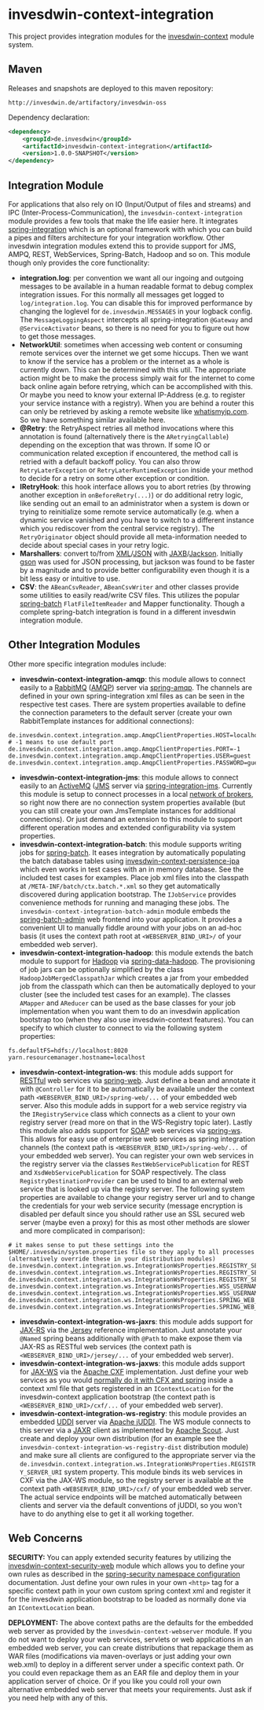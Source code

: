 # invesdwin-context-integration

This project provides integration modules for the [invesdwin-context](https://github.com/subes/invesdwin-context) module system.

## Maven

Releases and snapshots are deployed to this maven repository:
```
http://invesdwin.de/artifactory/invesdwin-oss
```

Dependency declaration:
```xml
<dependency>
	<groupId>de.invesdwin</groupId>
	<artifactId>invesdwin-context-integration</artifactId>
	<version>1.0.0-SNAPSHOT</version>
</dependency>
```

## Integration Module

For applications that also rely on IO (Input/Output of files and streams) and IPC (Inter-Process-Communication), the `invesdwin-context-integration` module provides a few tools that make the life easier here. It integrates [spring-integration](https://projects.spring.io/spring-integration/) which is an optional framework with which you can build a pipes and filters architecture for your integration workflow. Other invesdwin integration modules extend this to provide support for JMS, AMPQ, REST, WebServices, Spring-Batch, Hadoop and so on. This module though only provides the core functionality:
- **integration.log**: per convention we want all our ingoing and outgoing messages to be available in a human readable format to debug complex integration issues. For this normally all messages get logged to `log/integration.log`. You can disable this for improved performance by changing the loglevel for `de.invesdwin.MESSAGES` in your logback config. The `MessageLoggingAspect` intercepts all spring-integration `@Gateway` and `@ServiceActivator` beans, so there is no need for you to figure out how to get those messages.
- **NetworkUtil**: sometimes when accessing web content or consuming remote services over the internet we get some hiccups. Then we want to know if the service has a problem or the internet as a whole is currently down. This can be determined with this util. The appropriate action might be to make the process simply wait for the internet to come back online again before retrying, which can be accomplished with this. Or maybe you need to know your external IP-Address (e.g. to register your service instance with a registry). When you are behind a router this can only be retrieved by asking a remote website like [whatismyip.com](https://www.whatismyip.com/). So we have something similar available here.
- **@Retry**: the RetryAspect retries all method invocations where this annotation is found (alternatively there is the `ARetryingCallable`) depending on the exception that was thrown. If some IO or communication related exception if encountered, the method call is retried with a default backoff policy. You can also throw `RetryLaterException` or `RetryLaterRuntimeException` inside your method to decide for a retry on some other exception or condition.
- **IRetryHook**: this hook interface allows you to abort retries (by throwing another exception in `onBeforeRetry(...)`) or do additional retry logic, like sending out an email to an administrator when a system is down or trying to reinitialize some remote service automatically (e.g. when a dynamic service vanished and you have to switch to a different instance which you rediscover from the central service registry). The `RetryOriginator` object should provide all meta-information needed to decide about special cases in your retry logic.
- **Marshallers**: convert to/from [XML](https://en.wikipedia.org/wiki/XML)/[JSON](https://en.wikipedia.org/wiki/JSON) with [JAXB](https://en.wikipedia.org/wiki/Java_Architecture_for_XML_Binding)/[Jackson](https://github.com/FasterXML/jackson-databind). Initially [gson](https://github.com/google/gson) was used for JSON processing, but jackson was found to be faster by a magnitude and to provide better configurability even though it is a bit less easy or intuitive to use. 
- **CSV**: the `ABeanCsvReader`, `ABeanCsvWriter` and other classes provide some utilities to easily read/write CSV files. This utilizes the popular [spring-batch](http://projects.spring.io/spring-batch/) `FlatFileItemReader` and Mapper functionality. Though a complete spring-batch integration is found in a different invesdwin integration module.

## Other Integration Modules

Other more specific integration modules include:

- **invesdwin-context-integration-amqp**: this module allows to connect easily to a [RabbitMQ](https://www.rabbitmq.com/) ([AMQP](https://en.wikipedia.org/wiki/Advanced_Message_Queuing_Protocol)) server via [spring-amqp](https://projects.spring.io/spring-amqp/). The channels are defined in your own spring-integration xml files as can be seen in the respective test cases. There are system properties available to define the connection parameters to the default server (create your own RabbitTemplate instances for additional connections):
```properties
de.invesdwin.context.integration.amqp.AmqpClientProperties.HOST=localhost
# -1 means to use default port
de.invesdwin.context.integration.amqp.AmqpClientProperties.PORT=-1
de.invesdwin.context.integration.amqp.AmqpClientProperties.USER=guest
de.invesdwin.context.integration.amqp.AmqpClientProperties.PASSWORD=guest
```
- **invesdwin-context-integration-jms**: this module allows to connect easily to an [ActiveMQ](http://activemq.apache.org/) ([JMS](https://en.wikipedia.org/wiki/Java_Message_Service) server via [spring-integration-jms](http://docs.spring.io/spring-integration/reference/html/jms.html). Currently this module is setup to connect processes in a local [network of brokers](http://activemq.apache.org/networks-of-brokers.html), so right now there are no connection system properties available (but you can still create your own JmsTemplate instances for additional connections). Or just demand an extension to this module to support different operation modes and extended configurability via system properties.
- **invesdwin-context-integration-batch**: this module supports writing jobs for [spring-batch](http://projects.spring.io/spring-batch/). It eases integration by automatically populating the batch database tables using [invesdwin-context-persistence-jpa](https://github.com/subes/invesdwin-context-persistence) which even works in test cases with an in memory database. See the included test cases for examples. Place job xml files into the classpath at `/META-INF/batch/ctx.batch.*.xml` so they get automatically discovered during application bootstrap. The `IJobService` provides convenience methods for running and managing these jobs. The `invesdwin-context-integration-batch-admin` module embeds the [spring-batch-admin](http://docs.spring.io/spring-batch-admin/) web frontend into your application. It provides a convenient UI to manually fiddle around with your jobs on an ad-hoc basis (it uses the context path root at `<WEBSERVER_BIND_URI>/` of your embedded web server).
- **invesdwin-context-integration-hadoop**: this module extends the batch module to support for [Hadoop](http://hadoop.apache.org/) via [spring-data-hadoop](http://projects.spring.io/spring-hadoop/). The provisioning of job jars can be optionally simplified by the class `HadoopJobMergedClasspathJar` which creates a jar from your embedded job from the classpath which can then be automatically deployed to your cluster (see the included test cases for an example). The classes `AMapper` and `AReducer` can be used as the base classes for your job implementation when you want them to do an invesdwin application bootstrap too (when they also use invesdwin-context features). You can specify to which cluster to connect to via the following system properties:
```properties
fs.defaultFS=hdfs://localhost:8020
yarn.resourcemanager.hostname=localhost
```
- **invesdwin-context-integration-ws**: this module adds support for [RESTful](https://en.wikipedia.org/wiki/Representational_state_transfer) web services via [spring-web](https://docs.spring.io/spring/docs/current/spring-framework-reference/html/mvc.html#mvc-ann-controller). Just define a bean and annotate it with `@Controller` for it to be automatically be available under the context path `<WEBSERVER_BIND_URI>/spring-web/...` of your embedded web server. Also this module adds in support for a web service registry via the `IRegistryService` class which connects as a client to your own registry server (read more on that in the WS-Registry topic later). Lastly this module also adds support for [SOAP](https://en.wikipedia.org/wiki/SOAP) web services via [spring-ws](http://docs.spring.io/spring-ws/site/reference/html/what-is-spring-ws.html). This allows for easy use of enterprise web services as spring integration channels (the context path is `<WEBSERVER_BIND_URI>/spring-web/...` of your embedded web server). You can register your own web services in the registry server via the classes `RestWebServicePublication` for REST and `XsdWebServicePublication` for SOAP respectively. The class `RegistryDestinationProvider` can be used to bind to an external web service that is looked up via the registry server. The following system properties are available to change your registry server url and to change the credentials for your web service security (message encryption is disabled per default since you should rather use an SSL secured web server (maybe even a proxy) for this as most other methods are slower and more complicated in comparison):
```properties
# it makes sense to put these settings into the $HOME/.invesdwin/system.properties file so they apply to all processes (alternatively override these in your distribution modules)
de.invesdwin.context.integration.ws.IntegrationWsProperties.REGISTRY_SERVER_URI=http://please.override.this/cxf
de.invesdwin.context.integration.ws.IntegrationWsProperties.REGISTRY_SERVER_USER=invesdwin
de.invesdwin.context.integration.ws.IntegrationWsProperties.REGISTRY_SERVER_PASSWORD=invesdwin
de.invesdwin.context.integration.ws.IntegrationWsProperties.WSS_USERNAMETOKEN_USER=invesdwin
de.invesdwin.context.integration.ws.IntegrationWsProperties.WSS_USERNAMETOKEN_PASSWORD=invesdwin
de.invesdwin.context.integration.ws.IntegrationWsProperties.SPRING_WEB_USER=invesdwin
de.invesdwin.context.integration.ws.IntegrationWsProperties.SPRING_WEB_PASSWORD=invesdwin
```
- **invesdwin-context-integration-ws-jaxrs**: this module adds support for [JAX-RS](https://en.wikipedia.org/wiki/Java_API_for_RESTful_Web_Services) via the [Jersey](https://jersey.java.net/) reference implementation. Just annotate your `@Named` spring beans additionally with `@Path` to make expose them via JAX-RS as RESTful web services (the context path is `<WEBSERVER_BIND_URI>/jersey/...` of your embedded web server).
- **invesdwin-context-integration-ws-jaxws**: this module adds support for [JAX-WS](https://en.wikipedia.org/wiki/Java_API_for_XML_Web_Services) via the [Apache CXF](http://cxf.apache.org/) implementation. Just define your web services as you would [normally do it with CFX and spring](http://cxf.apache.org/docs/writing-a-service-with-spring.html) inside a context xml file that gets registered in an `IContextLocation` for the invesdwin-context application bootstrap (the context path is `<WEBSERVER_BIND_URI>/cxf/...` of your embedded web server).
- **invesdwin-context-integration-ws-registry**: this module provides an embedded [UDDI](https://en.wikipedia.org/wiki/Web_Services_Discovery) server via [Apache jUDDI](https://juddi.apache.org/). The WS module connects to this server via a [JAXR](https://en.wikipedia.org/wiki/Java_API_for_XML_Registries) client as implemented by [Apache Scout](https://juddi.apache.org/scout/). Just create and deploy your own distribution (for an example see the `invesdwin-context-integration-ws-registry-dist` distribution module) and make sure all clients are configured to the appropriate server via the `de.invesdwin.context.integration.ws.IntegrationWsProperties.REGISTRY_SERVER_URI` system property. This module binds its web services in CXF via the JAX-WS module, so the registry server is available at the context path `<WEBSERVER_BIND_URI>/cxf/` of your embedded web server. The actual service endpoints will be matched automatically between clients and server via the default conventions of jUDDI, so you won't have to do anything else to get it all working together.

## Web Concerns

**SECURITY:** You can apply extended security features by utilizing the [invesdwin-context-security-web](https://github.com/subes/invesdwin-context-security) module which allows you to define your own rules as described in the [spring-security namespace configuration](http://docs.spring.io/spring-security/site/docs/current/reference/html/ns-config.html#ns-minimal) documentation. Just define your own rules in your own `<http>` tag for a specific context path in your own custom spring context xml and register it for the invesdwin application bootstrap to be loaded as normally done via an `IContextLocation` bean.

**DEPLOYMENT:** The above context paths are the defaults for the embedded web server as provided by the `invesdwin-context-webserver` module. If you do not want to deploy your web services, servlets or web applications in an embedded web server, you can create distributions that repackage them as WAR files (modifications via maven-overlays or just adding your own web.xml) to deploy in a different server under a specific context path. Or you could even repackage them as an EAR file and deploy them in your application server of choice. Or if you like you could roll your own alternative embedded web server that meets your requirements. Just ask if you need help with any of this.
